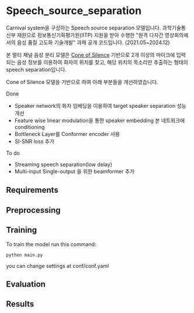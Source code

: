 # Speech_source_separation

Carnival system을 구성하는 Speech source separation 모델입니다.
과학기술통신부 재원으로 정보통신기획평가원(IITP) 지원을 받아 수행한
"원격 다자간 영상회의에서의 음성 품질 고도화 기술개발" 과제 공개 코드입니다.
(2021.05~2024.12)

본 멀티 채널 음성 분리 모델은 [Cone of Silence](https://github.com/vivjay30/Cone-of-Silence) 기반으로 2개 이상의 마이크에 입력되는 음성 정보를 이용하여 화자의 위치를 찾고, 해당 위치의 목소리만 추출하는 형태의 speech separation입니다.

Cone of Silence 모델을 기반으로 하여 아래 부분들을 개선하였습니다.

Done

* Speaker network의 화자 임베딩을 이용하여 target speaker separation 성능 개선
* Feature wise linear modulation을 통한 speaker embedding 본 네트워크에 conditioning
* Bottleneck Layer를 Conformer encoder 사용
* SI-SNR loss 추가

To do

* Streaming speech separation(low delay)
* Multi-input Single-output 을 위한 beamformer 추가

Requirements
-------------

Preprocessing
-------------

Training
-------------
To train the model run this command:

    python main.py
    
you can change settings at conf/conf.yaml

Evaluation
-------------

Results
-------------

